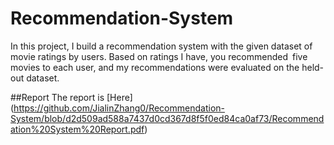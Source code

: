 # Recommendation-System
In this project, I build a recommendation system with the given dataset of movie ratings by users. Based on ratings I have, you recommended five movies to each user, and my recommendations were evaluated on the held-out dataset. 

##Report
The report is [Here]
(https://github.com/JialinZhang0/Recommendation-System/blob/d2d509ad588a7437d0cd367d8f5f0ed84ca0af73/Recommendation%20System%20Report.pdf)
